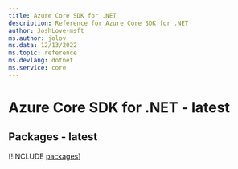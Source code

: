 ```yaml
---
title: Azure Core SDK for .NET
description: Reference for Azure Core SDK for .NET
author: JoshLove-msft
ms.author: jolov
ms.data: 12/13/2022
ms.topic: reference
ms.devlang: dotnet
ms.service: core
---
```

# Azure Core SDK for .NET - latest
## Packages - latest
[!INCLUDE [packages](core-index.md)]